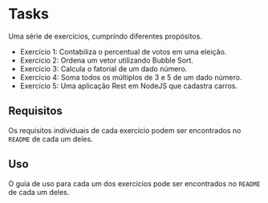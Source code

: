 # Tasks

Uma série de exercícios, cumprindo diferentes propósitos.
* Exercício 1: Contabiliza o percentual de votos em uma eleição.
* Exercício 2: Ordena um vetor utilizando Bubble Sort.
* Exercício 3: Calcula o fatorial de um dado número.
* Exercício 4: Soma todos os múltiplos de 3 e 5 de um dado número.
* Exercício 5: Uma aplicação Rest em NodeJS que cadastra carros.

## Requisitos 

Os requisitos individuais de cada exercício podem ser encontrados no `README` de cada um deles.

## Uso

O guia de uso para cada um dos exercícios pode ser encontrados no `README` de cada um deles.


